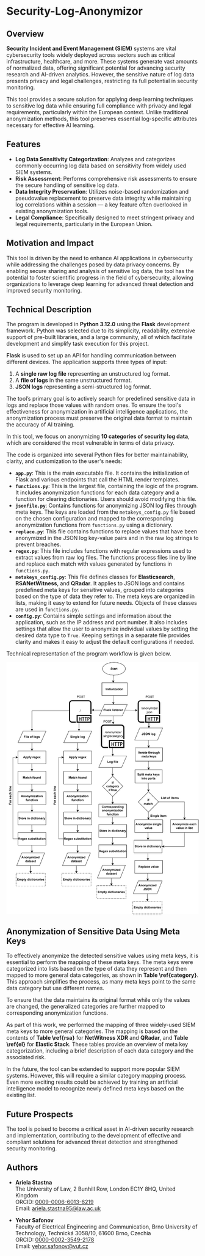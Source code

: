 # Security-Log-Anonymizor

## Overview

**Security Incident and Event Management (SIEM)** systems are vital cybersecurity tools widely deployed across sectors such as critical infrastructure, healthcare, and more. These systems generate vast amounts of normalized data, offering significant potential for advancing security research and AI-driven analytics. However, the sensitive nature of log data presents privacy and legal challenges, restricting its full potential in security monitoring.

This tool provides a secure solution for applying deep learning techniques to sensitive log data while ensuring full compliance with privacy and legal requirements, particularly within the European context. Unlike traditional anonymization methods, this tool preserves essential log-specific attributes necessary for effective AI learning.

## Features

- **Log Data Sensitivity Categorization**: Analyzes and categorizes commonly occurring log data based on sensitivity from widely used SIEM systems.
- **Risk Assessment**: Performs comprehensive risk assessments to ensure the secure handling of sensitive log data.
- **Data Integrity Preservation**: Utilizes noise-based randomization and pseudovalue replacement to preserve data integrity while maintaining log correlations within a session — a key feature often overlooked in existing anonymization tools.
- **Legal Compliance**: Specifically designed to meet stringent privacy and legal requirements, particularly in the European Union.

## Motivation and Impact

This tool is driven by the need to enhance AI applications in cybersecurity while addressing the challenges posed by data privacy concerns. By enabling secure sharing and analysis of sensitive log data, the tool has the potential to foster scientific progress in the field of cybersecurity, allowing organizations to leverage deep learning for advanced threat detection and improved security monitoring.

## Technical Description

The program is developed in **Python 3.12.0** using the **Flask** development framework. Python was selected due to its simplicity, readability, extensive support of pre-built libraries, and a large community, all of which facilitate development and simplify task execution for this project.

**Flask** is used to set up an API for handling communication between different devices. The application supports three types of input:

1. A **single raw log file** representing an unstructured log format.
2. A **file of logs** in the same unstructured format.
3. **JSON logs** representing a semi-structured log format.

The tool’s primary goal is to actively search for predefined sensitive data in logs and replace those values with random ones. To ensure the tool's effectiveness for anonymization in artificial intelligence applications, the anonymization process must preserve the original data format to maintain the accuracy of AI training.

In this tool, we focus on anonymizing **10 categories of security log data**, which are considered the most vulnerable in terms of data privacy. 

The code is organized into several Python files for better maintainability, clarity, and customization to the user's needs:

- **`app.py`**: This is the main executable file. It contains the initialization of Flask and various endpoints that call the HTML render templates.
- **`functions.py`**: This is the largest file, containing the logic of the program. It includes anonymization functions for each data category and a function for clearing dictionaries. Users should avoid modifying this file.
- **`jsonfile.py`**: Contains functions for anonymizing JSON log files through meta keys. The keys are loaded from the `metakeys_config.py` file based on the chosen configuration and mapped to the corresponding anonymization functions from `functions.py` using a dictionary.
- **`replace.py`**: This file contains functions to replace values that have been anonymized in the JSON log key-value pairs and in the raw log strings to prevent breaches.
- **`regex.py`**: This file includes functions with regular expressions used to extract values from raw log files. The functions process files line by line and replace each match with values generated by functions in `functions.py`.
- **`metakeys_config.py`**: This file defines classes for **Elasticsearch**, **RSANetWitness**, and **QRadar**. It applies to JSON logs and contains predefined meta keys for sensitive values, grouped into categories based on the type of data they refer to. The meta keys are organized in lists, making it easy to extend for future needs. Objects of these classes are used in `functions.py`.
- **`config.py`**: Contains simple settings and information about the application, such as the IP address and port number. It also includes settings that allow the user to anonymize individual values by setting the desired data type to `True`. Keeping settings in a separate file provides clarity and makes it easy to adjust the default configurations if needed.

Technical representation of the program workflow is given below.

<div style="text-align: center;">
    <img src="flow-chart.png" alt="Flowchart diagram of the anonymization tool." width="700"/>
</div>


## Anonymization of Sensitive Data Using Meta Keys

To effectively anonymize the detected sensitive values using meta keys, it is essential to perform the mapping of these meta keys. The meta keys were categorized into lists based on the type of data they represent and then mapped to more general data categories, as shown in **Table \ref{category}**. This approach simplifies the process, as many meta keys point to the same data category but use different names.

To ensure that the data maintains its original format while only the values are changed, the generalized categories are further mapped to corresponding anonymization functions.

As part of this work, we performed the mapping of three widely-used SIEM meta keys to more general categories. The mapping is based on the contents of **Table \ref{rsa}** for **NetWitness XDR** and **QRadar**, and **Table \ref{el}** for **Elastic Stack**. These tables provide an overview of meta key categorization, including a brief description of each data category and the associated risk.

In the future, the tool can be extended to support more popular SIEM systems. However, this will require a similar category mapping process. Even more exciting results could be achieved by training an artificial intelligence model to recognize newly defined meta keys based on the existing list.



## Future Prospects

The tool is poised to become a critical asset in AI-driven security research and implementation, contributing to the development of effective and compliant solutions for advanced threat detection and strengthened security monitoring.

## Authors

- **Ariela Stastna**  
  The University of Law, 2 Bunhill Row, London EC1Y 8HQ, United Kingdom  
  ORCID: [0009-0006-6013-6219](https://orcid.org/0009-0006-6013-6219)  
  Email: [ariela.stastna95@law.ac.uk](mailto:ariela.stastna95@law.ac.uk)

- **Yehor Safonov**  
  Faculty of Electrical Engineering and Communication, Brno University of Technology, Technická 3058/10, 61600 Brno, Czechia  
  ORCID: [0000-0002-3549-2178](https://orcid.org/0000-0002-3549-2178)  
  Email: [yehor.safonov@vut.cz](mailto:yehor.safonov@vut.cz)
